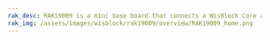 ```yaml
---
rak_desc: RAK19009 is a mini base board that connects a WisBlock Core and two WisBlock modules together. It also provides the power supply for attached WisBlock modules. 
rak_img: /assets/images/wisblock/rak19009/overview/RAK19009_home.png
---
```


<rk-redirect to="/Product-Categories/WisBlock/RAK19009/Overview/" />